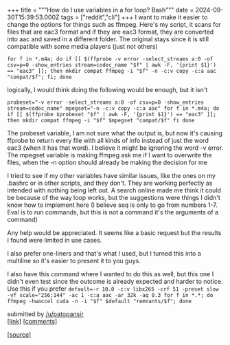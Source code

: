 +++
title = """How do I use variables in a for loop? Bash"""
date = 2024-09-30T15:39:53.000Z
tags = ["reddit","cli"]
+++
I want to make it easier to change the options for things such as ffmpeg. Here's my script, it scans for files that are eac3 format and if they are eac3 format, they are converted into aac and saved in a different folder. The original stays since it is still compatible with some media players (just not others)

`for f in *.m4a; do if [[ $(ffprobe -v error -select_streams a:0 -of csv=p=0 -show_entries stream=codec_name "$f" | awk -F, '{print $1}') == "eac3" ]]; then mkdir compat ffmpeg -i "$f" -n -c:v copy -c:a aac "compat/$f"; fi; done`

logically, I would think doing the following would be enough, but it isn't

`probeset="-v error -select_streams a:0 -of csv=p=0 -show_entries stream=codec_name" mpegset="-n -c:v copy -c:a aac" for f in *.m4a; do if [[ $(ffprobe $probeset "$f" | awk -F, '{print $1}') == "eac3" ]]; then mkdir compat ffmpeg -i "$f" $mpegset "compat/$f" fi done`

The probeset variable, I am not sure what the output is, but now it's causing ffprobe to return every file with all kinds of info instead of just the word eac3 (when it has that word). I believe it might be ignoring the word -v error. The mpegset variable is making ffmpeg ask me if I want to overwrite the files, when the -n option should already be making the decision for me

I tried to see if my other variables have similar issues, like the ones on my .bashrc or in other scripts, and they don't. They are working perfectly as intended with nothing being left out. A search online made me think it could be because of the way loop works, but the suggestions were things I didn't know how to implement here (I believe seq is only to go from numbers 1-7. Eval is to run commands, but this is not a command it's the arguments of a command)

Any help would be appreciated. It seems like a basic request but the results I found were limited in use cases.

I also prefer one-liners and that's what I used, but I turned this into a multiline so it's easier to present it to you guys.

I also have this command where I wanted to do this as well, but this one I didn't even test since the outcome is already expected and harder to notice. Use this if you prefer `default=-r 10.0 -c:v libx265 -crf 51 -preset slow -vf scale="256:144" -ac 1 -c:a aac -ar 32k -aq 0.3 for f in *.*; do ffmpeg -hwaccel cuda -n -i "$f" $default "remnants/$f"; done`

submitted by [/u/patopansir](https://www.reddit.com/user/patopansir)  
[\[link\]](https://www.reddit.com/r/commandline/comments/1fsyl8o/how_do_i_use_variables_in_a_for_loop_bash/) [\[comments\]](https://www.reddit.com/r/commandline/comments/1fsyl8o/how_do_i_use_variables_in_a_for_loop_bash/)

[[source]](https://www.reddit.com/r/commandline/comments/1fsyl8o/how_do_i_use_variables_in_a_for_loop_bash/)
